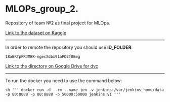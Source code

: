 # MLOPs_group_2.

Repository of team №2 as final project for MLOps.

<empty space>

[Link to the dataset on Kaggle](https://www.kaggle.com/datasets/poojakeer/e-commerce-dataset)

----------------

 In order to remote the repository you should use **ID_FOLDER**:
 
    18aBRTpFRJMBK-ngecXdbx91aPD2f0Emg
    
[Link to the directory on Google Drive for dvc](https://drive.google.com/drive/folders/18aBRTpFRJMBK-ngecXdbx91aPD2f0Emg?usp=sharing)

----------------

To run the docker you need to use the command below:


    sh ''' docker run -d --rm --name jen -v jenkins:/var/jenkins_home/data -p 80:8080 -p 88:8888 -p 50000:50000 jenkins:v1 '''
